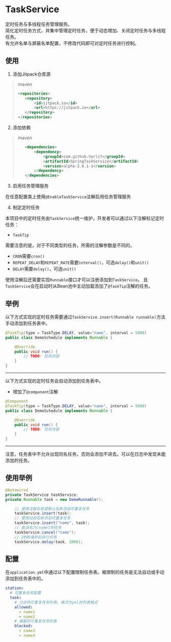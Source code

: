 # TaskService

定时任务与多线程任务管理服务。  
简化定时任务方式，并集中管理定时任务，便于动态增加、关闭定时任务与多线程任务。  
有允许名单与屏蔽名单配置，不修改代码即可对定时任务进行控制。

## 使用

1. 添加Jitpack仓库源

> maven
> ```xml
> <repositories>
>    <repository>
>        <id>jitpack.io</id>
>        <url>https://jitpack.io</url>
>    </repository>
> </repositories>
> ```

2. 添加依赖

> maven
> ```xml
>    <dependencies>
>        <dependency>
>            <groupId>com.github.Verlif</groupId>
>            <artifactId>SpringTaskService</artifactId>
>            <version>alpha-2.6.1-1</version>
>        </dependency>
>    </dependencies>
> ```

3. 启用任务管理服务

在任意配置类上使用`@EnableTaskService`注解启用任务管理服务

4. 制定定时任务

本项目中的定时任务由`TaskService`统一维护，开发者可以通过以下注解标记定时任务：
- `TaskTip`

需要注意的是，对于不同类型的任务，所需的注解参数是不同的。
- `CRON`需要`cron()`
- `REPEAT_DELAY`和`REPEAT_RATE`需要`interval()`，可选`delay()`和`unit()`
- `DELAY`需要`delay()`，可选`unit()`

使用注解后还需要实现`Runnable`接口才可以注册添加到`TaskService`。
且`TaskService`会在启动时从Bean池中主动加载添加了`@TaskTip`注解的任务。

## 举例

以下方式实现的定时任务需要通过`TaskService.insert(Runnable runnable)`方法手动添加到任务表中。

```java
@TaskTip(type = TaskType.DELAY, value="name", interval = 5000)
public class DemoSchedule implements Runnable {

    @Override
    public void run() {
        // TODO: 任务内容
    }
}
```

------

以下方式实现的定时任务会自动添加到任务表中。
- 增加了`@component`注解
```java
@Component
@TaskTip(type = TaskType.DELAY, value="name", interval = 5000)
public class DemoSchedule implements Runnable {

    @Override
    public void run() {
        // TODO: 任务内容
    }
}
```

------

注意，任务表中不允许出现同名任务，否则会添加不进去。可以在日志中发现未能添加的任务。

## 使用举例

```java
@Autowired
private TaskService taskService;
private Runnable task = new DemoRunnable();

    // 使用注解名称或默认名称添加可重复任务
    taskService.insert(task);
    // 使用动态名称添加可重复任务
    taskService.insert("name", task);
    // 取消名为[name]的任务
    taskService.cancel("name");
    // 2000毫秒后执行任务
    taskService.delay(task, 2000);
```

## 配置
在`application.yml`中通过以下配置限制任务表。被限制的任务是无法自动或手动添加到任务表中的。
```yaml
station:
  # 可重复任务配置
  task:
    # 允许的可重复任务列表。格式为yml的列表格式
    allowed:
      - name1
      - name2
    # 屏蔽的可重复任务列表
    blocked:
      - name3
      - name4
```
